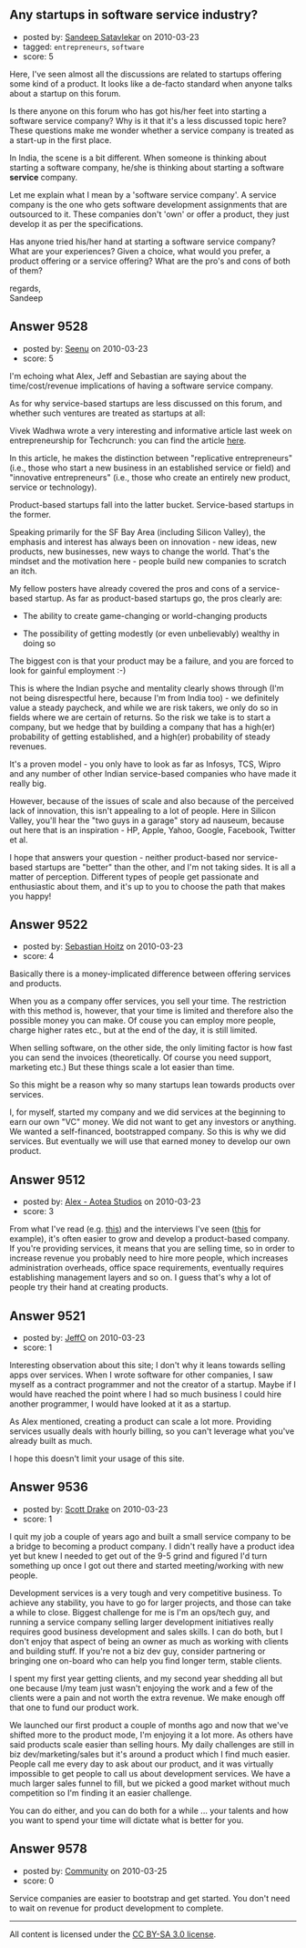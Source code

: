 ## Any startups in software service industry?

- posted by: [Sandeep Satavlekar](https://stackexchange.com/users/-1/2461-sandeep-satavlekar) on 2010-03-23
- tagged: `entrepreneurs`, `software`
- score: 5

Here, I've seen almost all the discussions are related to startups offering some kind of a product. It looks like a de-facto standard when anyone talks about a startup on this forum.

Is there anyone on this forum who has got his/her feet into starting a software service company? Why is it that it's a less discussed topic here? These questions make me wonder whether a service company is treated as a start-up in the first place.

In India, the scene is a bit different. When someone is thinking about starting a software company, he/she is thinking about starting a software **service** company. 

Let me explain what I mean by a 'software service company'. A service company is the one who gets software development assignments that are outsourced to it. These companies don't 'own' or offer a product, they just develop it as per the specifications.

Has anyone tried his/her hand at starting a software service company? What are your experiences? Given a choice, what would you prefer, a product offering or a service offering? What are the pro's and cons of both of them?

regards,  
Sandeep


## Answer 9528

- posted by: [Seenu](https://stackexchange.com/users/-1/2809-seenu) on 2010-03-23
- score: 5

<p>I'm echoing what Alex, Jeff and Sebastian are saying about the time/cost/revenue implications of having a software service company.</p>

<p>As for why service-based startups are less discussed on this forum, and whether such ventures are treated as startups at all:</p>

<p>Vivek Wadhwa wrote a very interesting and informative article last week on entrepreneurship for Techcrunch: you can find the article <a href="http://techcrunch.com/2010/03/06/replicators-innovators-and-bill-gates/">here</a>.</p>

<p>In this article, he makes the distinction between "replicative entrepreneurs" (i.e., those who start a new business in an established service or field) and "innovative entrepreneurs" (i.e., those who create an entirely new product, service or technology).</p>

<p>Product-based startups fall into the latter bucket. Service-based startups in the former.</p>

<p>Speaking primarily for the SF Bay Area (including Silicon Valley), the emphasis and interest has always been on innovation - new ideas, new products, new businesses, new ways to change the world. That's the mindset and the motivation here - people build new companies to scratch an itch. </p>

<p>My fellow posters have already covered the pros and cons of a service-based startup. As far as product-based startups go, the pros clearly are:</p>

<ul>
<li><p>The ability to create game-changing or world-changing products</p></li>
<li><p>The possibility of getting modestly (or even unbelievably) wealthy in doing so</p></li>
</ul>

<p>The biggest con is that your product may be a failure, and you are forced to look for gainful employment :-)</p>

<p>This is where the Indian psyche and mentality clearly shows through (I'm not being disrespectful here, because I'm from India too) - we definitely value a steady paycheck, and while we are risk takers, we only do so in fields where we are certain of returns. So the risk we take is to start a company, but we hedge that by building a company that has a high(er) probability of getting established, and a high(er) probability of steady revenues. </p>

<p>It's a proven model - you only have to look as far as Infosys, TCS, Wipro and any number of other Indian service-based companies who have made it really big. </p>

<p>However, because of the issues of scale and also because of the perceived lack of innovation, this isn't appealing to a lot of people. Here in Silicon Valley, you'll hear the "two guys in a garage" story ad nauseum, because out here that is an inspiration - HP, Apple, Yahoo, Google, Facebook, Twitter et al.</p>

<p>I hope that answers your question - neither product-based nor service-based startups are "better" than the other, and I'm not taking sides. It is all a matter of perception. Different types of people get passionate and enthusiastic about them, and it's up to you to choose the path that makes you happy!</p>



## Answer 9522

- posted by: [Sebastian Hoitz](https://stackexchange.com/users/-1/313-sebastian-hoitz) on 2010-03-23
- score: 4

Basically there is a money-implicated difference between offering services and products.

When you as a company offer services, you sell your time. The restriction with this method is, however, that your time is limited and therefore also the possible money you can make. Of couse you can employ more people, charge higher rates etc., but at the end of the day, it is still limited.

When selling software, on the other side, the only limiting factor is how fast you can send the invoices (theoretically. Of course you need support, marketing etc.) But these things scale a lot easier than time.

So this might be a reason why so many startups lean towards products over services.

I, for myself, started my company and we did services at the beginning to earn our own "VC" money. We did not want to get any investors or anything. We wanted a self-financed, bootstrapped company. So this is why we did services. But eventually we will use that earned money to develop our own product.


## Answer 9512

- posted by: [Alex - Aotea Studios](https://stackexchange.com/users/-1/1744-alex-aotea-studios) on 2010-03-23
- score: 3

<p>From what I've read (e.g. <a href="http://ittybiz.com/screw-overtime-or-how-to-make-more-money-without-having-a-breakdown/" rel="nofollow">this</a>) and the interviews I've seen (<a href="http://mixergy.com/xero-rod-drury/" rel="nofollow">this</a> for example), it's often easier to grow and develop a product-based company. If you're providing services, it means that you are selling time, so in order to increase revenue you probably need to hire more people, which increases administration overheads, office space requirements, eventually requires establishing management layers and so on. I guess that's why a lot of people try their hand at creating products.</p>



## Answer 9521

- posted by: [JeffO](https://stackexchange.com/users/-1/1796-jeffo) on 2010-03-23
- score: 1

Interesting observation about this site; I don't why it leans towards selling apps over services. When I wrote software for other companies, I saw myself as a contract programmer and not the creator of a startup. Maybe if I would have reached the point where I had so much business I could hire another programmer, I would have looked at it as a startup.

As Alex mentioned, creating a product can scale a lot more. Providing services usually deals with hourly billing, so you can't leverage what you've already built as much. 

I hope this doesn't limit your usage of this site.



## Answer 9536

- posted by: [Scott Drake](https://stackexchange.com/users/-1/2253-scott-drake) on 2010-03-23
- score: 1

I quit my job a couple of years ago and built a small service company to be a bridge to becoming a product company. I didn't really have a product idea yet but knew I needed to get out of the 9-5 grind and figured I'd turn something up once I got out there and started meeting/working with new people. 

Development services is a very tough and very competitive business. To achieve any stability, you have to go for larger projects, and those can take a while to close. Biggest challenge for me is I'm an ops/tech guy, and running a service company selling larger development initiatives really requires good business development and sales skills. I can do both, but I don't enjoy that aspect of being an owner as much as working with clients and building stuff. If you're not a biz dev guy, consider partnering or bringing one on-board who can help you find longer term, stable clients.

I spent my first year getting clients, and my second year shedding all but one because I/my team just wasn't enjoying the work and a few of the clients were a pain and not worth the extra revenue. We make enough off that one to fund our product work.

We launched our first product a couple of months ago and now that we've shifted more to the product mode, I'm enjoying it a lot more. As others have said products scale easier than selling hours. My daily challenges are still in biz dev/marketing/sales but it's around a product which I find much easier. People call me every day to ask about our product, and it was virtually impossible to get people to call us about development services. We have a much larger sales funnel to fill, but we picked a good market without much competition so I'm finding it an easier challenge.

You can do either, and you can do both for a while ... your talents and how you want to spend your time will dictate what is better for you.



## Answer 9578

- posted by: [Community](https://stackexchange.com/users/-1/-1-community) on 2010-03-25
- score: 0

Service companies are easier to bootstrap and get started. You don't need to wait on revenue for product development to complete.



---

All content is licensed under the [CC BY-SA 3.0 license](https://creativecommons.org/licenses/by-sa/3.0/).
